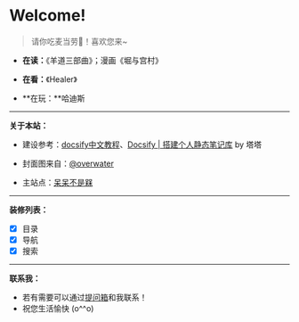 # Welcome!<!-- {docsify-ignore} -->

> 请你吃麦当劳🍔！喜欢您来~

- **在读：**《羊道三部曲》；漫画《堀与宫村》

- **在看：**《Healer》

- **在玩：**哈迪斯

---

**关于本站：**

- 建设参考：[docsify中文教程](https://docsify.js.org/#/zh-cn/)、[Docsify | 搭建个人静态笔记库](https://mantyke.icu/posts/2021/docsify-build/) by 塔塔

- 封面图来自：[@overwater](https://weibo.com/u/1646592141)

- 主站点：[呆呆不是槑](https://graugris.icu/)

---

**装修列表：**
- [x] 目录
- [x] 导航
- [x] 搜索

---

**联系我：**
- 若有需要可以通过[提问箱](https://box.n3ko.co/_/clear0804)和我联系！
- 祝您生活愉快 (o^^o)


